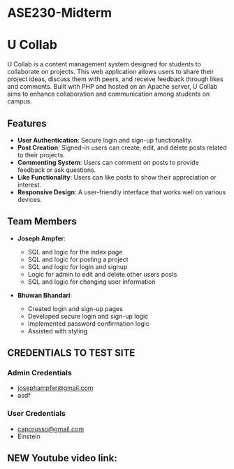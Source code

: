 # ASE230-Midterm

# U Collab

U Collab is a content management system designed for students to collaborate on projects. This web application allows users to share their project ideas, discuss them with peers, and receive feedback through likes and comments. Built with PHP and hosted on an Apache server, U Collab aims to enhance collaboration and communication among students on campus.

## Features

- **User Authentication**: Secure login and sign-up functionality.
- **Post Creation**: Signed-in users can create, edit, and delete posts related to their projects.
- **Commenting System**: Users can comment on posts to provide feedback or ask questions.
- **Like Functionality**: Users can like posts to show their appreciation or interest.
- **Responsive Design**: A user-friendly interface that works well on various devices.

## Team Members

- **Joseph Ampfer**: 
  - SQL and logic for the index page
  - SQL and logic for posting a project
  - SQL and logic for login and signup
  - Logic for admin to edit and delete other users posts
  - SQL and logic for changing user information

- **Bhuwan Bhandari**:
  - Created login and sign-up pages
  - Developed secure login and sign-up logic
  - Implemented password confirmation logic
  - Assisted with styling



## CREDENTIALS TO TEST SITE

### Admin Credentials
  - josephampfer@gmail.com
  - asdf

### User Credentials
  - caporusso@gmail.com
  - Einstein


## NEW Youtube video link: